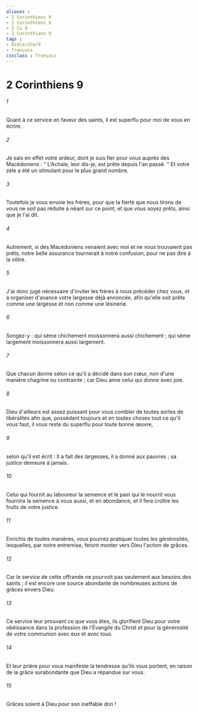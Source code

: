 ```yaml
---
aliases : 
- 2 Corinthiens 9
- 2 Corinthiens 9
- 2 Co 9
- 2 Corinthians 9
tags : 
- Bible/2Co/9
- français
cssclass : français
---
```


# 2 Corinthiens 9

###### 1
Quant à ce service en faveur des saints, il est superflu pour moi de vous en écrire. 
###### 2
Je sais en effet votre ardeur, dont je suis fier pour vous auprès des Macédoniens : " L'Achaïe, leur dis-je, est prête depuis l'an passé. " Et votre zèle a été un stimulant pour le plus grand nombre. 
###### 3
Toutefois je vous envoie les frères, pour que la fierté que nous tirons de vous ne soit pas réduite à néant sur ce point, et que vous soyez prêts, ainsi que je l'ai dit. 
###### 4
Autrement, si des Macédoniens venaient avec moi et ne vous trouvaient pas prêts, notre belle assurance tournerait à notre confusion, pour ne pas dire à la vôtre. 
###### 5
J'ai donc jugé nécessaire d'inviter les frères à nous précéder chez vous, et à organiser d'avance votre largesse déjà annoncée, afin qu'elle soit prête comme une largesse et non comme une lésinerie. 
###### 6
Songez-y : qui sème chichement moissonnera aussi chichement ; qui sème largement moissonnera aussi largement. 
###### 7
Que chacun donne selon ce qu'il a décidé dans son cœur, non d'une manière chagrine ou contrainte ; car Dieu aime celui qui donne avec joie. 
###### 8
Dieu d'ailleurs est assez puissant pour vous combler de toutes sortes de libéralités afin que, possédant toujours et en toutes choses tout ce qu'il vous faut, il vous reste du superflu pour toute bonne œuvre, 
###### 9
selon qu'il est écrit : Il a fait des largesses, il a donné aux pauvres ; sa justice demeure à jamais. 
###### 10
Celui qui fournit au laboureur la semence et le pain qui le nourrit vous fournira la semence à vous aussi, et en abondance, et il fera croître les fruits de votre justice. 
###### 11
Enrichis de toutes manières, vous pourrez pratiquer toutes les générosités, lesquelles, par notre entremise, feront monter vers Dieu l'action de grâces. 
###### 12
Car le service de cette offrande ne pourvoit pas seulement aux besoins des saints ; il est encore une source abondante de nombreuses actions de grâces envers Dieu. 
###### 13
Ce service leur prouvant ce que vous êtes, ils glorifient Dieu pour votre obéissance dans la profession de l'Évangile du Christ et pour la générosité de votre communion avec eux et avec tous. 
###### 14
Et leur prière pour vous manifeste la tendresse qu'ils vous portent, en raison de la grâce surabondante que Dieu a répandue sur vous. 
###### 15
Grâces soient à Dieu pour son ineffable don ! 
